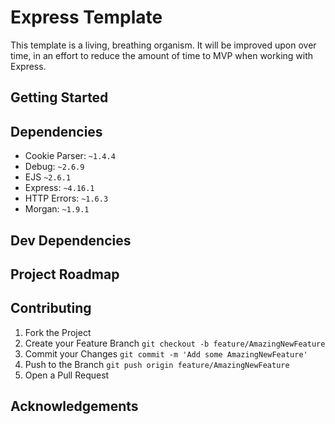 # Express Template

This template is a living, breathing organism. It will be improved upon over time, in an effort to reduce the amount of time to MVP when working with Express. 

## Getting Started

## Dependencies

- Cookie Parser: `~1.4.4`
- Debug: `~2.6.9`
- EJS `~2.6.1`
- Express: `~4.16.1`
- HTTP Errors: `~1.6.3`
- Morgan: `~1.9.1`

## Dev Dependencies

## Project Roadmap

## Contributing

1. Fork the Project
2. Create your Feature Branch `git checkout -b feature/AmazingNewFeature`
3. Commit your Changes `git commit -m 'Add some AmazingNewFeature'`
4. Push to the Branch `git push origin feature/AmazingNewFeature`
5. Open a Pull Request

## Acknowledgements